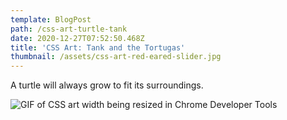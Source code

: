 ```yaml
---
template: BlogPost
path: /css-art-turtle-tank
date: 2020-12-27T07:52:50.468Z
title: 'CSS Art: Tank and the Tortugas'
thumbnail: /assets/css-art-red-eared-slider.jpg
---
```

A turtle will always grow to fit its surroundings.

![GIF of CSS art width being resized in Chrome Developer Tools](/assets/Screen+Recording+2020-12-26+at+23.51.07.gif)
